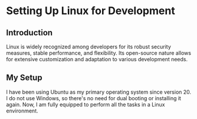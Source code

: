 # Setting Up Linux for Development

## Introduction
Linux is widely recognized among developers for its robust security measures, stable performance, and flexibility. Its open-source nature allows for extensive customization and adaptation to various development needs.

## My Setup
I have been using Ubuntu as my primary operating system since version 20. I do not use Windows, so there's no need for dual booting or installing it again. Now, I am fully equipped to perform all the tasks in a Linux environment.